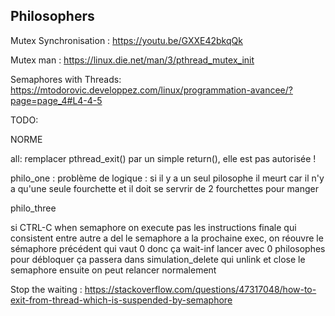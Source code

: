 ## Philosophers

Mutex Synchronisation :
https://youtu.be/GXXE42bkqQk

Mutex man :
https://linux.die.net/man/3/pthread_mutex_init

Semaphores with Threads:
https://mtodorovic.developpez.com/linux/programmation-avancee/?page=page_4#L4-4-5

TODO:

NORME

all: remplacer pthread_exit() par un simple return(), elle est pas autorisée !

philo_one : problème de logique : si il y a un seul pilosophe il meurt car il n'y a qu'une seule fourchette et il doit se servrir de 2 fourchettes pour manger

philo_three


si CTRL-C when semaphore
on execute pas les instructions finale
qui consistent entre autre a del le semaphore
a la prochaine exec, on réouvre le sémaphore précédent
qui vaut 0
donc ça wait-inf
lancer avec 0 philosophes pour débloquer
ça passera dans simulation_delete
qui unlink et close le semaphore
ensuite on peut relancer normalement

Stop the waiting :
https://stackoverflow.com/questions/47317048/how-to-exit-from-thread-which-is-suspended-by-semaphore
